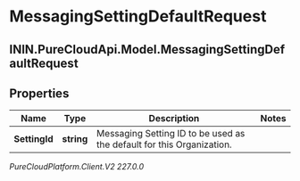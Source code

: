 # MessagingSettingDefaultRequest

## ININ.PureCloudApi.Model.MessagingSettingDefaultRequest

## Properties

|Name | Type | Description | Notes|
|------------ | ------------- | ------------- | -------------|
| **SettingId** | **string** | Messaging Setting ID to be used as the default for this Organization. | |



_PureCloudPlatform.Client.V2 227.0.0_
